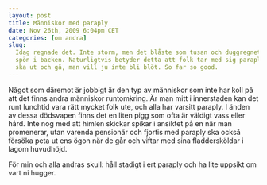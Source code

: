 ```yaml
---
layout: post
title: Människor med paraply
date: Nov 26th, 2009 6:04pm CET
categories: [om andra]
slug:
  Idag regnade det. Inte storm, men det blåste som tusan och duggregnet stod som
  spön i backen. Naturligtvis betyder detta att folk tar med sig paraply när de
  ska ut och gå, man vill ju inte bli blöt. So far so good.
---
```


Något som däremot är jobbigt är den typ av människor som inte har koll på att det finns andra människor runtomkring. Är man mitt i innerstaden kan det runt lunchtid vara rätt mycket folk ute, och alla har varsitt paraply. I änden av dessa dödsvapen finns det en liten pigg som ofta är väldigt vass eller hård. Inte nog med att himlen skickar spikar i ansiktet på en när man promenerar, utan varenda pensionär och fjortis med paraply ska också försöka peta ut ens ögon när de går och viftar med sina fladdersköldar i lagom huvudhöjd.

För min och alla andras skull: håll stadigt i ert paraply och ha lite uppsikt om vart ni hugger.
